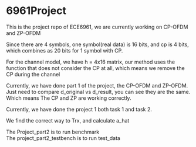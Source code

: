 # 6961Project
This is the project repo of ECE6961, we are currently working on CP-OFDM and ZP-OFDM <br>

Since there are 4 symbols, one symbol(real data) is 16 bits, and cp is 4 bits, which combines as 20 bits for 1 symbol with CP.<br>

For the channel model, we have h = 4x16 matrix, our method uses the function that does not consider the CP at all, which means we remove the CP during the channel <br>

Currently, we have done part 1 of the project, the CP-OFDM and ZP-OFDM. Just need to compare d_original vs d_result, you can see they are the same. Which means The CP and ZP are working correctly.<br>

Currently, we have done the project 1 both task 1 and task 2.<br>

We find the correct way to Trx, and calculate a_hat<br>

The Project_part2 is to run benchmark<br>
The project_part2_testbench is to run test_data<br>
